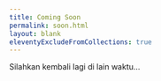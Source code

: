 ```yaml
---
title: Coming Soon
permalink: soon.html
layout: blank
eleventyExcludeFromCollections: true
---
```

Silahkan kembali lagi di lain waktu...

